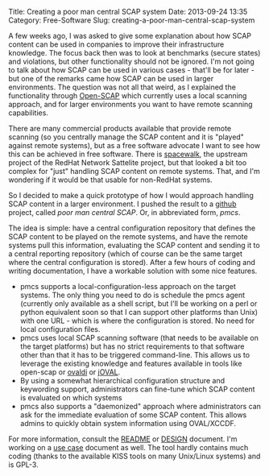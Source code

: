 Title: Creating a poor man central SCAP system
Date: 2013-09-24 13:35
Category: Free-Software
Slug: creating-a-poor-man-central-scap-system

A few weeks ago, I was asked to give some explanation about how SCAP
content can be used in companies to improve their infrastructure
knowledge. The focus back then was to look at benchmarks (secure states)
and violations, but other functionality should not be ignored. I'm not
going to talk about how SCAP can be used in various cases - that'll be
for later - but one of the remarks came how SCAP can be used in larger
environments. The question was not all that weird, as I explained the
functionality through [Open-SCAP](http://www.open-scap.org) which
currently uses a local scanning approach, and for larger environments
you want to have remote scanning capabilities.

There are many commercial products available that provide remote
scanning (so you centrally manage the SCAP content and it is "played"
against remote systems), but as a free software advocate I want to see
how this can be achieved in free software. There is
[spacewalk](http://spacewalk.redhat.com/), the upstream project of the
RedHat Network Sattelite project, but that looked a bit too complex for
"just" handling SCAP content on remote systems. That, and I'm wondering
if it would be that usable for non-RedHat systems.

So I decided to make a quick prototype of how I would approach handling
SCAP content in a larger environment. I pushed the result to a
[github](https://github.com/sjvermeu/pmcs) project, called *poor man
central SCAP*. Or, in abbreviated form, *pmcs*.

The idea is simple: have a central configuration repository that defines
the SCAP content to be played on the remote systems, and have the remote
systems pull this information, evaluating the SCAP content and sending
it to a central reporting repository (which of course can be the same
target where the central configuration is stored). After a few hours of
coding and writing documentation, I have a workable solution with some
nice features.

-   pmcs supports a local-configuration-less approach on the
    target systems. The only thing you need to do is schedule the pmcs
    agent (currently only available as a shell script, but I'll be
    working on a perl or python equivalent soon so that I can support
    other platforms than Unix) with one URL - which is where the
    configuration is stored. No need for local configuration files.
-   pmcs uses local SCAP scanning software (that needs to be available
    on the target platforms) but has no strict requirements to that
    software other than that it has to be triggered command-line. This
    allows us to leverage the existing knowledge and features available
    in tools like open-scap or
    [ovaldi](http://sourceforge.net/projects/ovaldi/) or
    [jOVAL](http://joval.org/).
-   By using a somewhat hierarchical configuration structure and
    keywording support, administrators can fine-tune which SCAP content
    is evaluated on which systems
-   pmcs also supports a "daemonized" approach where administrators can
    ask for the immediate evaluation of some SCAP content. This allows
    admins to quickly obtain system information using OVAL/XCCDF.

For more information, consult the
[README](https://github.com/sjvermeu/pmcs/blob/master/README.md) or
[DESIGN](https://github.com/sjvermeu/pmcs/blob/master/docs/DESIGN.md)
document. I'm working on a [use
case](https://github.com/sjvermeu/pmcs/blob/master/docs/USES.md)
document as well. The tool hardly contains much coding (thanks to the
available KISS tools on many Unix/Linux systems) and is GPL-3.
